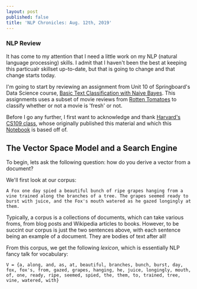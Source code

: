 ```yaml
---
layout: post
published: false
title: 'NLP Chronicles: Aug. 12th, 2019'
---
```

### NLP Review

It has come to my attention that I need a little work on my NLP (natural language processing) skills. I admit that I haven't been the best at keeping this particualr skillset up-to-date, but that is going to change and that change starts today. 

I'm going to start by reviewing an assignment from Unit 10 of Springboard's Data Science course, [Basic Text Classification with Naive Bayes](https://nbviewer.jupyter.org/github/Jearny58/Springboard-DS-Portfolio/blob/master/unit10-machine-learning/naive-bayes-predicting-movie-ratings/naive_bayes/Mini_Project_Naive_Bayes.ipynb). This assignments uses a subset of movie reviews from [Rotten Tomatoes](https://www.rottentomatoes.com/) to classify whether or not a movie is 'fresh' or not.

Before I go any further, I first want to acknowledge and thank [Harvard's CS109 class](https://github.com/cs109/2015lab10), whose originally published this material and which this [Notebook](https://github.com/Jearny58/Springboard-DS-Portfolio/blob/master/unit10-machine-learning/naive-bayes-predicting-movie-ratings/naive_bayes/Mini_Project_Naive_Bayes.ipynb) is based off of.

## The Vector Space Model and a Search Engine

To begin, lets ask the following question: how do you derive a vector from a document? 

We'll first look at our corpus:

`A Fox one day spied a beautiful bunch of ripe grapes hanging from a vine trained along the branches of a tree. The grapes seemed ready to burst with juice, and the Fox's mouth watered as he gazed longingly at them.`

Typically, a corpus is a collections of documents, which can take various froms, from blog posts and Wikipedia articles to books. However, to be succint our corpus is just the two sentences above, with each sentence being an example of a document. They are bodies of text after all!

From this corpus, we get the following _lexicon_, which is essentially NLP fancy talk for vocabulary:

`V = {a, along, and, as, at, beautiful, branches, bunch, burst, day, fox, fox's, from, gazed, grapes, hanging, he, juice, longingly, mouth, of, one, ready, ripe, seemed, spied, the, them, to, trained, tree, vine, watered, with}`
